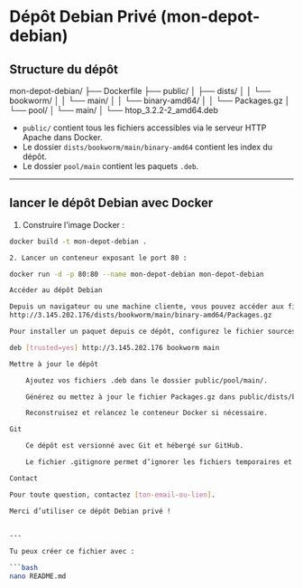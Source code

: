 # Dépôt Debian Privé (mon-depot-debian)

## Structure du dépôt

mon-depot-debian/
├── Dockerfile
├── public/
│ ├── dists/
│ │ └── bookworm/
│ │ └── main/
│ │ └── binary-amd64/
│ │ └── Packages.gz
│ └── pool/
│ └── main/
│ └── htop_3.2.2-2_amd64.deb



- `public/` contient tous les fichiers accessibles via le serveur HTTP Apache dans Docker.
- Le dossier `dists/bookworm/main/binary-amd64` contient les index du dépôt.
- Le dossier `pool/main` contient les paquets `.deb`.

---

## lancer le dépôt Debian avec Docker

1. Construire l'image Docker :
```bash
docker build -t mon-depot-debian .

2. Lancer un conteneur exposant le port 80 :

docker run -d -p 80:80 --name mon-depot-debian mon-depot-debian

Accéder au dépôt Debian

Depuis un navigateur ou une machine cliente, vous pouvez accéder aux fichiers du dépôt via :
http://3.145.202.176/dists/bookworm/main/binary-amd64/Packages.gz

Pour installer un paquet depuis ce dépôt, configurez le fichier sources.list de la machine cliente avec une ligne comme :

deb [trusted=yes] http://3.145.202.176 bookworm main

Mettre à jour le dépôt

    Ajoutez vos fichiers .deb dans le dossier public/pool/main/.

    Générez ou mettez à jour le fichier Packages.gz dans public/dists/bookworm/main/binary-amd64/.

    Reconstruisez et relancez le conteneur Docker si nécessaire.

Git

    Ce dépôt est versionné avec Git et hébergé sur GitHub.

    Le fichier .gitignore permet d’ignorer les fichiers temporaires et inutiles.

Contact

Pour toute question, contactez [ton-email-ou-lien].

Merci d’utiliser ce dépôt Debian privé !


---

Tu peux créer ce fichier avec :

```bash
nano README.md

